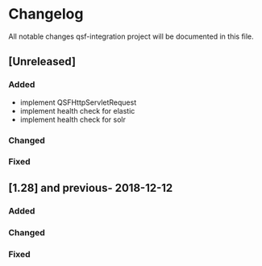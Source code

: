 # Changelog
All notable changes qsf-integration project will be documented in this file.

## [Unreleased]
### Added
- implement QSFHttpServletRequest
- implement health check for elastic
- implement health check for solr

### Changed

### Fixed


## [1.28] and previous- 2018-12-12
### Added

### Changed

### Fixed
